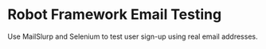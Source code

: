 # Robot Framework Email Testing
Use MailSlurp and Selenium to test user sign-up using real email addresses.